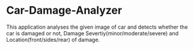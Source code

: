 # Car-Damage-Analyzer
This application analyses the given image of car and detects whether the car is damaged or not, Damage Severtiy(minor/moderate/severe) and Location(front/sides/rear) of damage.
